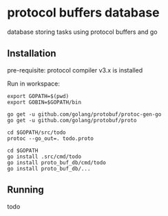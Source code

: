 # protocol buffers database
database storing tasks using protocol buffers and go


## Installation

pre-requisite: protocol compiler v3.x is installed

Run in workspace:
```shell
export GOPATH=$(pwd)
export GOBIN=$GOPATH/bin

go get -u github.com/golang/protobuf/protoc-gen-go
go get -u github.com/golang/protobuf/proto

cd $GOPATH/src/todo
protoc --go_out=. todo.proto 

cd $GOPATH
go install .src/cmd/todo
go install proto_buf_db/cmd/todo
go install proto_buf_db/...
```

## Running
todo

  


